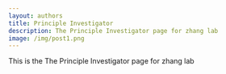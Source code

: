 ```yaml
---
layout: authors
title: Principle Investigator
description: The Principle Investigator page for zhang lab
image: /img/post1.png
---
```


This is the The Principle Investigator page for zhang lab
